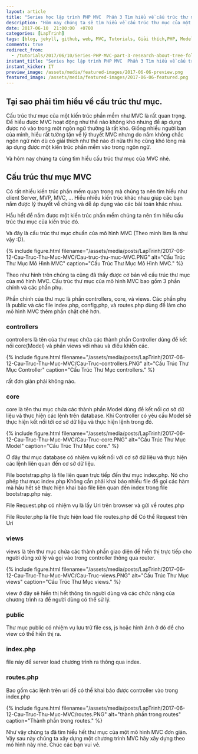 ```yaml
---
layout: article
title: "Series học lập trình PHP MVC  Phần 3 Tìm hiểu về cấu trúc thư mục trong dự án MVC"
description: "Hôm nay chúng ta sẽ tìm hiểu về cấu trúc thư mục của một chương chương trình PHP MVC gồm những thứ nào và tìm hiểu về chúng."
date: 2017-06-10  21:00:00  +0700
categories: [LapTrinh]
tags: [blog, jekyll, github, web, MVC, Tutorials, Giải thích,PHP, Model, Controller, View]
comments: true
redirect_from:
  - /tutorials/2017/06/10/Series-PHP-MVC-part-3-research-about-tree-folder-in-project-MVC/
instant_title: "Series học lập trình PHP MVC  Phần 3 Tìm hiểu về cấu trúc thư mục trong dự án MVC"
instant_kicker: IT
preview_image: /assets/media/featured-images/2017-06-06-preview.png
featured_image: /assets/media/featured-images/2017-06-06-featured.png
---
```


## Tại sao phải tìm hiểu về cấu trúc thư mục. ##

Cấu trúc thư mục của một kiến trúc phần mềm như MVC là rất quan trọng. Để hiểu được MVC hoạt động như thế nào không khó nhưng để áp dụng được nó vào trong một ngôn ngữ thường là rất khó. Giống nhiều người bạn của mình, hiểu rất tường tận về lý thuyết MVC nhưng do nắm không chắc ngôn ngữ nên dù có giải thích như thế nào đi nữa thì họ cũng khó lòng mà áp dụng được một kiến trúc phần mềm vào trong ngôn ngữ.

Và hôm nay chúng ta cùng tìm hiểu cấu trúc thư mục của MVC nhé.

## Cấu trúc thư mục MVC ##

Có rất nhiều kiến trúc phần mềm quan trọng mà chúng ta nên tìm hiểu như client Server, MVP, MVC, ... Hiểu nhiều kiến trúc khác nhau giúp các bạn nắm được lý thuyết về chúng và dễ áp dụng vào các bài toán khác nhau.

Hầu hết để nắm được một kiến trúc phần mềm chúng ta nên tìm hiểu cấu trúc thư mục của kiến trúc đó.

Và đây là cấu trúc thư mục chuẩn của mô hình MVC (Theo mình làm là như vậy :D).

{% include figure.html
   filename="/assets/media/posts/LapTrinh/2017-06-12-Cau-Truc-Thu-Muc-MVC/Cau-truc-thu-muc-MVC.PNG"
   alt="Cấu Trúc Thư Mục Mô Hình MVC"
   caption="Cấu Trúc Thư Mục Mô Hình MVC." %}

Theo như hình trên chúng ta cũng đã thấy được cơ bản về cấu trúc thư mục của mô hình MVC. Cấu trúc thư mục của mô hình MVC bao gồm 3 phần chính và các phần phụ.

Phần chính của thư mục là phần controllers, core, và views. Các phần phụ là public và các file index.php, config.php, và routes.php dùng để làm cho mô hình MVC thêm phần chặt chẽ hơn.

### controllers ###

controllers là tên của thư mục chứa các thành phần Controller dùng để kết nối core(Model) và phần views với nhau và điều khiển các.

{% include figure.html
   filename="/assets/media/posts/LapTrinh/2017-06-12-Cau-Truc-Thu-Muc-MVC/Cau-Truc-controllers.PNG"
   alt="Cấu Trúc Thư Mục Controller"
   caption="Cấu Trúc Thư Mục controllers." %}

rất đơn giản phải không nào.

### core ###

core là tên thư mục chứa các thành phần Model dùng để kết nối cơ sở dữ liệu và thực hiện các lệnh trên database. Khi Controller có yêu cầu Model sẽ thực hiện kết nối tới cơ sở dữ liệu và thực hiện lệnh trong đó.


{% include figure.html
   filename="/assets/media/posts/LapTrinh/2017-06-12-Cau-Truc-Thu-Muc-MVC/Cau-Truc-core.PNG"
   alt="Cấu Trúc Thư Mục Model"
   caption="Cấu Trúc Thư Mục core." %}

Ở đây thư mục database có nhiệm vụ kết nối với cơ sở dữ liệu và thực hiện các lệnh liên quan đến cơ sở dữ liệu.

File bootstrap.php là file liên quan trực tiếp đến thư mục index.php. Nó cho phép thư mục index.php Không cần phải khai báo nhiều file để gọi các hàm mà hầu hết sẽ thực hiện khai báo file liên quan đến index trong file bootstrap.php này.

File Request.php có nhiệm vụ là lấy Uri trên browser và gửi về routes.php

File Router.php là file thực hiện load file routes.php để Có thể Request trên Uri

### views ###

views là tên thư mục chứa các thành phần giao diện để hiển thị trực tiếp cho người dùng xử lý và gọi vào trong controller thông qua router.


{% include figure.html
   filename="/assets/media/posts/LapTrinh/2017-06-12-Cau-Truc-Thu-Muc-MVC/Cau-Truc-views.PNG"
   alt="Cấu Trúc Thư Mục views"
   caption="Cấu Trúc Thư Mục views." %}

view ở đây sẽ hiển thị hết thông tin người dùng và các chức năng của chương trình ra để người dùng có thể sử lý.

### public ###

Thư mục public có nhiệm vụ lưu trữ file css, js hoặc hình ảnh ở đó để cho view có thể hiển thị ra.

### index.php ###

file này để server load chương trình ra thông qua index.

### routes.php ###

Bao gồm các lệnh trên uri để có thể khai báo được controller vào trong index.php


{% include figure.html
   filename="/assets/media/posts/LapTrinh/2017-06-12-Cau-Truc-Thu-Muc-MVC/routes.PNG"
   alt="thành phần trong routes"
   caption="Thành phần trong routes." %}

Như vậy chúng ta đã tìm hiểu hết thư mục của một mô hình MVC đơn giản. Vậy sau này chúng ta xây dựng một chương trình MVC hãy xây dựng theo mô hình này nhé. Chúc các bạn vui vẻ.
